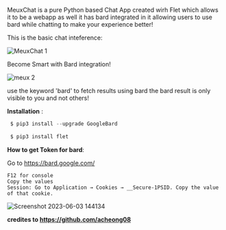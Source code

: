 MeuxChat is a pure Python based Chat App created wirh Flet which allows it to be a webapp as well it has bard integrated in it allowing users to use bard while chatting to make your experience better!

This is the basic chat inteference:

![MeuxChat 1](https://github.com/meet447/MeuxChat/assets/51074036/0009cf4c-bc74-4c21-b361-a731b28feac7)

Become Smart with Bard integration! 

![meux 2](https://github.com/meet447/MeuxChat/assets/51074036/3abfd667-7fb4-4d11-9502-185923a7db2e)

use the keyword 'bard' to fetch results using bard the bard result is only visible to you and not others!

**Installation** :

```python
 $ pip3 install --upgrade GoogleBard
 
 $ pip3 install flet
```

**How to get Token for bard**:

Go to https://bard.google.com/

```
F12 for console
Copy the values
Session: Go to Application → Cookies → __Secure-1PSID. Copy the value of that cookie.
```

![Screenshot 2023-06-03 144134](https://github.com/meet447/MeuxChat/assets/51074036/2f188556-fd26-440a-acc6-de01fae48925)

**credites to https://github.com/acheong08**
 
 
